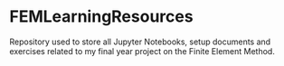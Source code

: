 # FEMLearningResources
Repository used to store all Jupyter Notebooks, setup documents and exercises related to my final year project on the Finite Element Method.
